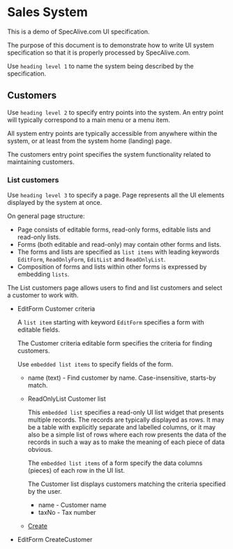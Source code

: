 # Sales System

This is a demo of SpecAlive.com UI specification.

The purpose of this document is to demonstrate how to write UI system specification
so that it is properly processed by SpecAlive.com.

Use `heading level 1` to name the system being described by the specification.

## Customers

Use `heading level 2` to specify entry points into the system.
An entry point will typically correspond to a main menu or a menu item.

All system entry points are typically accessible from anywhere within the system,
or at least from the system home (landing) page.

The customers entry point specifies the system functionality related to maintaining customers.

### List customers

Use `heading level 3` to specify a page.
Page represents all the UI elements displayed by the system at once.

On general page structure:

- Page consists of editable forms, read-only forms, editable lists and read-only lists.
- Forms (both editable and read-only) may contain other forms and lists.
- The forms and lists are specified as `list items` with leading keywords
`EditForm`, `ReadOnlyForm`, `EditList` and `ReadOnlyList`.
- Composition of forms and lists within other forms is expressed by embedding
`lists`.

The List customers page allows users to find and list customers
and select a customer to work with.

- EditForm Customer criteria

	A `list item` starting with keyword `EditForm` specifies a form with editable fields.

	The Customer criteria editable form specifies the criteria for
	finding customers.

	Use `embedded list items` to specify fields of the form.

	- name (text) - Find customer by name. Case-insensitive, starts-by match.

	- ReadOnlyList Customer list
	
		This `embedded list` specifies a read-only UI list widget that presents multiple records.
		The records are typically displayed as rows.
		It may be a table with explicitly separate and labelled columns,
		or it may also be a simple list of rows where each row presents the data
		of the records in such a way as to make the meaning of each piece of data obvious.
		
		The `embedded list items` of a form specify the data columns (pieces) of each row in the UI list.

		The Customer list displays customers matching the criteria specified by the user.
		
		- name - Customer name
		- taxNo - Tax number

	- [Create](Create_Customer)

- EditForm CreateCustomer


